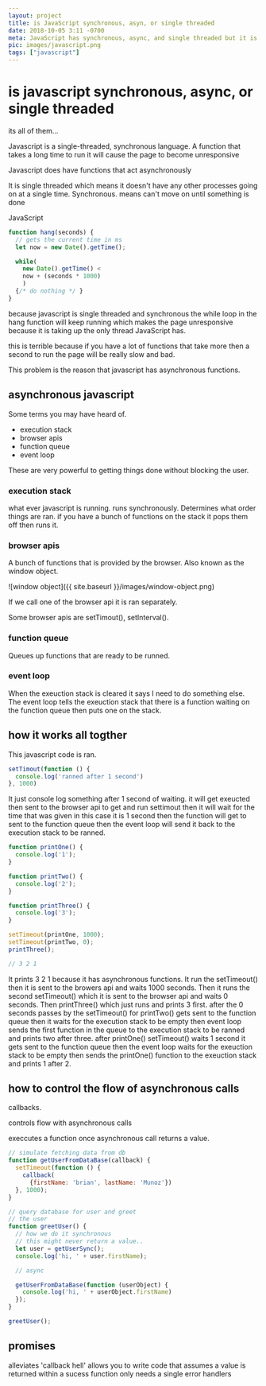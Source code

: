 ```yaml
---
layout: project
title: is JavaScript synchronous, asyn, or single threaded
date: 2018-10-05 3:11 -0700
meta: JavaScript has synchronous, async, and single threaded but it is a singled threaded synchronous language with capability to do asynchronous calls.
pic: images/javascript.png
tags: ["javascript"]
---
```


# is javascript synchronous, async, or single threaded

its all of them...

Javascript is a single-threaded, synchronous language. A function that takes a long time to run it will cause the page to become unresponsive

Javascript does have functions that act asynchronously

It is single threaded which means it doesn't have any other processes going on at a single time. Synchronous. means can't move on until something is done

<p class="highlight__file-desc">
  JavaScript
</p>

```javascript
function hang(seconds) {
  // gets the current time in ms
  let now = new Date().getTime();

  while(
    new Date().getTime() <
    now + (seconds * 1000)
    )
  {/* do nothing */ }
}
```

because javascript is single threaded and synchronous the while loop in the hang function will keep running which makes the page unresponsive because it is taking up the only thread JavaScript has.

this is terrible because if you have a lot of functions that take more then a second to run the page will be really slow and bad.

This problem is the reason that javascript has asynchronous functions.

## asynchronous javascript

Some terms you may have heard of.

* execution stack
* browser apis
* function queue
* event loop

These are very powerful to getting things done without blocking the user.

### execution stack

what ever javascript is running. runs synchronously. Determines what order things are ran. if you have a bunch of functions on the stack it pops them off then runs it.

### browser apis

A bunch of functions that is provided by the browser. Also known as the window object.

![window object]({{ site.baseurl }}/images/window-object.png)

If we call one of the browser api it is ran separately.

Some browser apis are setTimout(), setInterval().

### function queue

Queues up functions that are ready to be runned.

### event loop

When the exeuction stack is cleared it says I need to do something else. The event loop tells the exeuction stack that there is a function waiting on the function queue then puts one on the stack.

## how it works all togther

This javascript code is ran.

```javascript
setTimout(function () {
  console.log('ranned after 1 second')
}, 1000)
```

It just console log something after 1 second of waiting. it will get exeucted then sent to the browser api to get and run settimout then it will wait for the time that was given in this case it is 1 second then the function will get to sent to the function queue then the event loop will send it back to the execution stack to be ranned.


```javascript
function printOne() {
  console.log('1');
}

function printTwo() {
  console.log('2');
}

function printThree() {
  console.log('3');
}

setTimeout(printOne, 1000);
setTimeout(printTwo, 0);
printThree();

// 3 2 1
```

It prints 3 2 1 because it has asynchronous functions. It run the <span class="highlight__code">setTimeout()</span> then it is sent to the browers api and waits 1000 seconds. Then it runs the second <span class="highlight__code">setTimeout()</span> which it is sent to the browser api and waits 0 seconds. Then <span class="highlight__code">printThree()</span> which just runs and prints 3 first. after the 0 seconds passes by the <span class="highlight__code">setTimeout()</span> for <span class="highlight__code">printTwo()</span> gets sent to the function queue then it waits for the execution stack to be empty then event loop sends the first function in the queue to the execution stack to be ranned and prints two after three. after <span class="highlight__code">printOne()</span> <span class="highlight__code">setTimeout()</span> waits 1 second it gets sent to the function queue then the event loop waits for the exeuction stack to be empty then sends the <span class="highlight__code">printOne()</span> function to the exeuction stack and prints 1 after 2.




## how to control the flow of asynchronous calls

callbacks.

controls flow with asynchronous calls

execcutes a function once asynchronous call returns a value.

```javascript
// simulate fetching data from db
function getUserFromDataBase(callback) {
  setTimeout(function () {
    callback(
      {firstName: 'brian', lastName: 'Munoz'})
  }, 1000);
}

// query database for user and greet
// the user
function greetUser() {
  // how we do it synchronous
  // this might never return a value..
  let user = getUserSync();
  console.log('hi, ' + user.firstName);

  // async

  getUserFromDataBase(function (userObject) {
    console.log('hi, ' + userObject.firstName)
  });
}

greetUser();

```

## promises

alleviates 'callback hell'
allows you to write code that assumes a value is returned within a sucess function
only needs a single error handlers